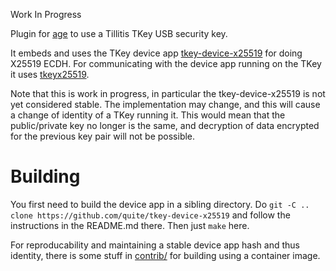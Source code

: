 
Work In Progress

Plugin for [age](https://github.com/FiloSottile/age) to use a Tillitis
TKey USB security key.

It embeds and uses the TKey device app
[tkey-device-x25519](https://github.com/quite/tkey-device-x25519) for
doing X25519 ECDH. For communicating with the device app running on
the TKey it uses [tkeyx25519](https://github.com/quite/tkeyx25519).

Note that this is work in progress, in particular the
tkey-device-x25519 is not yet considered stable. The implementation
may change, and this will cause a change of identity of a TKey running
it. This would mean that the public/private key no longer is the same,
and decryption of data encrypted for the previous key pair will not be
possible.

# Building

You first need to build the device app in a sibling directory. Do `git
-C .. clone https://github.com/quite/tkey-device-x25519` and follow
the instructions in the README.md there. Then just `make` here.

For reproducability and maintaining a stable device app hash and thus
identity, there is some stuff in [contrib/](contrib/) for building
using a container image.
